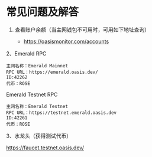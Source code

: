 # 常见问题及解答

1. 查看账户余额（当主网钱包不可用时，可用如下地址查询）

   - https://oasismonitor.com/accounts

2、Emerald RPC

```
主网名称：Emerald Mainnet
RPC URL：https://emerald.oasis.dev/
ID:42262
代币：ROSE
```

Emerald Testnet RPC

```
主网名称：Emerald Testnet
RPC URL：https://testnet.emerald.oasis.dev
ID:42261
代币：ROSE
```

3、水龙头（获得测试代币）

https://faucet.testnet.oasis.dev/

   

   
